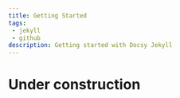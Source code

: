 ```yaml
---
title: Getting Started
tags: 
 - jekyll
 - github
description: Getting started with Docsy Jekyll
---
```


# Under construction